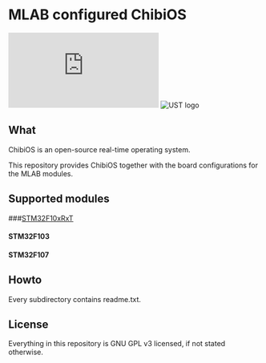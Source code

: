 # MLAB configured ChibiOS

![ChibiOS logo](http://www.chibios.org/dokuwiki/lib/exe/fetch.php?cache=&media=logo.png "ChibiOS")
![UST logo](http://www.ust.cz/include/Logo_UST.png "UST")

## What
ChibiOS is an open-source real-time operating system. 

This repository provides ChibiOS together with the board configurations for the MLAB modules.

## Supported modules
###[STM32F10xRxT](http://www.ust.cz/shop/product_info.php?cPath=22_36&products_id=84)
#### STM32F103
#### STM32F107

## Howto

Every subdirectory contains readme.txt.

## License

Everything in this repository is GNU GPL v3 licensed, if not stated otherwise.

